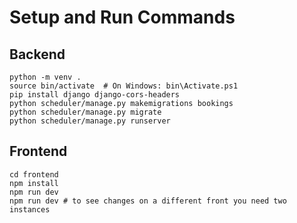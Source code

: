 # Setup and Run Commands

## Backend
```cd backend
python -m venv .
source bin/activate  # On Windows: bin\Activate.ps1
pip install django django-cors-headers
python scheduler/manage.py makemigrations bookings
python scheduler/manage.py migrate
python scheduler/manage.py runserver
```

## Frontend
```
cd frontend
npm install
npm run dev
npm run dev # to see changes on a different front you need two instances
```
